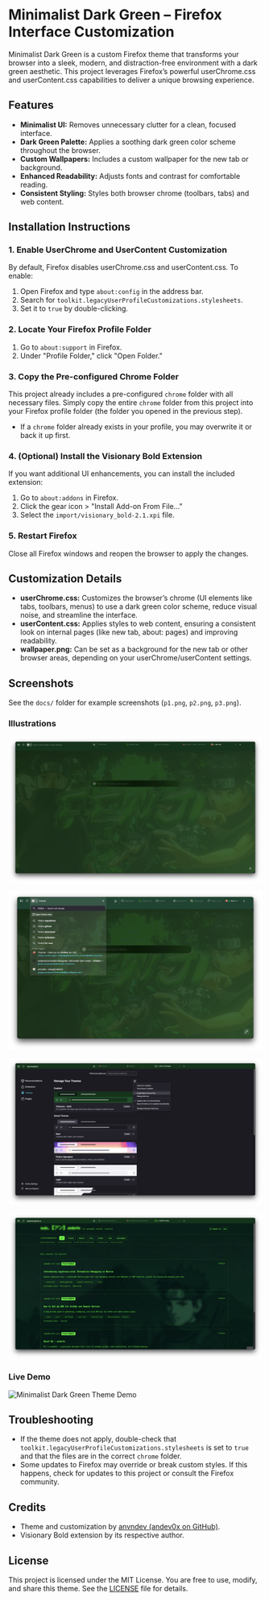 # Minimalist Dark Green – Firefox Interface Customization

Minimalist Dark Green is a custom Firefox theme that transforms your browser into a sleek, modern, and distraction-free environment with a dark green aesthetic. This project leverages Firefox’s powerful userChrome.css and userContent.css capabilities to deliver a unique browsing experience.

## Features

- **Minimalist UI:** Removes unnecessary clutter for a clean, focused interface.
- **Dark Green Palette:** Applies a soothing dark green color scheme throughout the browser.
- **Custom Wallpapers:** Includes a custom wallpaper for the new tab or background.
- **Enhanced Readability:** Adjusts fonts and contrast for comfortable reading.
- **Consistent Styling:** Styles both browser chrome (toolbars, tabs) and web content.

## Installation Instructions

### 1. Enable UserChrome and UserContent Customization

By default, Firefox disables userChrome.css and userContent.css. To enable:

1. Open Firefox and type `about:config` in the address bar.
2. Search for `toolkit.legacyUserProfileCustomizations.stylesheets`.
3. Set it to `true` by double-clicking.

### 2. Locate Your Firefox Profile Folder

1. Go to `about:support` in Firefox.
2. Under "Profile Folder," click "Open Folder."

### 3. Copy the Pre-configured Chrome Folder

This project already includes a pre-configured `chrome` folder with all necessary files. Simply copy the entire `chrome` folder from this project into your Firefox profile folder (the folder you opened in the previous step).

- If a `chrome` folder already exists in your profile, you may overwrite it or back it up first.

### 4. (Optional) Install the Visionary Bold Extension

If you want additional UI enhancements, you can install the included extension:

1. Go to `about:addons` in Firefox.
2. Click the gear icon > "Install Add-on From File..."
3. Select the `import/visionary_bold-2.1.xpi` file.

### 5. Restart Firefox

Close all Firefox windows and reopen the browser to apply the changes.

## Customization Details

- **userChrome.css:**
  Customizes the browser’s chrome (UI elements like tabs, toolbars, menus) to use a dark green color scheme, reduce visual noise, and streamline the interface.
- **userContent.css:**
  Applies styles to web content, ensuring a consistent look on internal pages (like new tab, about: pages) and improving readability.
- **wallpaper.png:**
  Can be set as a background for the new tab or other browser areas, depending on your userChrome/userContent settings.

## Screenshots

See the `docs/` folder for example screenshots (`p1.png`, `p2.png`, `p3.png`).

### Illustrations

![Minimalist Dark Green Illustration 1](docs/p1.png)

![Minimalist Dark Green Illustration 2](docs/p5.png)

![Minimalist Dark Green Illustration 2](docs/p2.png)

![Minimalist Dark Green Illustration 3](docs/p3.png)

### Live Demo

![Minimalist Dark Green Theme Demo](docs/p4.gif)

## Troubleshooting

- If the theme does not apply, double-check that `toolkit.legacyUserProfileCustomizations.stylesheets` is set to `true` and that the files are in the correct `chrome` folder.
- Some updates to Firefox may override or break custom styles. If this happens, check for updates to this project or consult the Firefox community.

## Credits

- Theme and customization by [anvndev (andev0x on GitHub)](https://github.com/andev0x).
- Visionary Bold extension by its respective author.

## License

This project is licensed under the MIT License. You are free to use, modify, and share this theme. See the [LICENSE](LICENSE) file for details.
